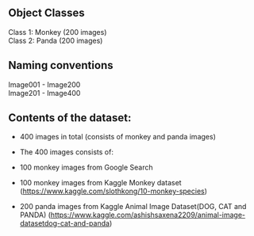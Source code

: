 ## Object Classes
Class 1: Monkey  (200 images) <br>
Class 2: Panda  (200 images) 

## Naming conventions
Image001 - Image200 <br>
Image201 - Image400

## Contents of the dataset: 
- 400 images in total (consists of monkey and panda images)

- The 400 images consists of:
- 100 monkey images from Google Search
- 100 monkey images from Kaggle Monkey dataset (https://www.kaggle.com/slothkong/10-monkey-species)
- 200 panda images from Kaggle Animal Image Dataset(DOG, CAT and PANDA) (https://www.kaggle.com/ashishsaxena2209/animal-image-datasetdog-cat-and-panda)
